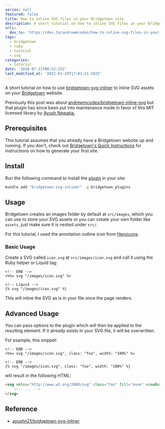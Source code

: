 ```yaml
---
series: null
featured: false
title: How to inline SVG files in your Bridgetown site
description: A short tutorial on how to inline SVG files in your Bridgetown site with bridgetown-svg-inliner.
urls:
  dev_to: 'https://dev.to/andrewmcodes/how-to-inline-svg-files-in-your-bridgetown-site-45ag'
tags:
  - bridgetown
  - ruby
  - tutorial
  - svg
categories:
  - tutorial
date: '2020-07-21T00:52:25Z'
last_modified_at: '2022-01-29T17:01:41.583Z'
---
```


A short tutorial on how to use [bridgetown-svg-inliner](https://github.com/ayushn21/bridgetown-svg-inliner) to inline SVG assets on your [Bridgetown](https://bridgetownrb.com) website.

Previously this post was about [andrewmcodes/bridgetown-inline-svg](https://github.com/andrewmcodes/bridgetown-inline-svg) but that plugin has since been put into maintenance mode in favor of this MIT licensed library by [Ayush Newatia.](https://twitter.com/ayushn21)

## Prerequisites

This tutorial assumes that you already have a Bridgetown website up and running. If you don't, check out [Bridgetown's Quick Instructions](https://www.bridgetownrb.com/docs/#quick-instructions) for instructions on how to generate your first site.

## Install

Run the following command to install the [plugin](https://github.com/ayushn21/bridgetown-svg-inliner) in your site:

```bash
bundle add "bridgetown-svg-inliner" -g bridgetown_plugins
```

## Usage

Bridgetown creates an images folder by default at `src/images`, which you can use to store your SVG assets or you can create your own folder like `assets`, just make sure it is nested under `src/`.

For this tutorial, I used the annotation outline icon from [Heroicons](https://heroicons.com).

### Basic Usage

Create a SVG called `icon.svg` at `src/images/icon.svg` and call it using the Ruby helper or Liquid tag:

```erb
<!-- ERB -->
<%%= svg "/images/icon.svg" %>
```

```liquid
<!-- Liquid -->
{% svg "/images/icon.svg" %}
```

This will inline the SVG as is in your file once the page renders.

## Advanced Usage

You can pass options to the plugin which will then be applied to the resulting element. If it already exists in your SVG file, it will be overwritten.

For example, this snippet:

```erb
<!-- ERB -->
<%%= svg "/images/icon.svg", class: "foo", width: "100%" %>
```

```liquid
<!-- ERB -->
{% svg "/images/icon.svg", class: "foo", width: "100%" %}
```

will result in the following HTML:

```html
<svg xmlns="http://www.w3.org/2000/svg" class="foo" fill="none" viewBox="0 0 24 24" stroke="currentColor" width="100%">
	<!-- ... -->
</svg>
```

## Reference

- [ayushn21/bridgetown-svg-inliner](https://github.com/ayushn21/bridgetown-svg-inliner)
